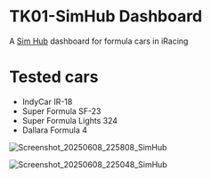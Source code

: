 

# TK01-SimHub Dashboard
A [Sim Hub](https://www.simhubdash.com/) dashboard for formula cars in iRacing


# Tested cars
- IndyCar IR-18
- Super Formula SF-23
- Super Formula Lights 324
- Dallara Formula 4

![Screenshot_20250608_225808_SimHub](https://github.com/user-attachments/assets/a5f63626-17a0-45d5-b765-291106fd480a)


![Screenshot_20250608_225048_SimHub](https://github.com/user-attachments/assets/0ccb4e74-c34b-470a-85ed-5e45e3df6d25)
